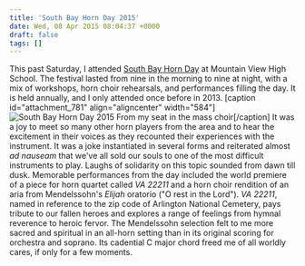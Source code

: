 ```yaml
---
title: 'South Bay Horn Day 2015'
date: Wed, 08 Apr 2015 08:04:37 +0000
draft: false
tags: []
---
```


This past Saturday, I attended [South Bay Horn Day](http://norcal.hornsociety.org/ "South Bay Horn Day") at Mountain View High School. The festival lasted from nine in the morning to nine at night, with a mix of workshops, horn choir rehearsals, and performances filling the day. It is held annually, and I only attended once before in 2013. \[caption id="attachment\_781" align="aligncenter" width="584"\]![South Bay Horn Day 2015](https://alexchaocom.files.wordpress.com/2021/07/588d7-img_20150404_123634.jpg?w=1024&h=768) From my seat in the mass choir\[/caption\] It was a joy to meet so many other horn players from the area and to hear the excitement in their voices as they recounted their experiences with the instrument. It was a joke instantiated in several forms and reiterated almost _ad nauseam_ that we've all sold our souls to one of the most difficult instruments to play. Laughs of solidarity on this topic sounded from dawn till dusk. Memorable performances from the day included the world premiere of a piece for horn quartet called _VA 22211_ and a horn choir rendition of an aria from Mendelssohn's _Elijah_ oratorio ("O rest in the Lord"). _VA 22211_, named in reference to the zip code of Arlington National Cemetery, pays tribute to our fallen heroes and explores a range of feelings from hymnal reverence to heroic fervor. The Mendelssohn selection felt to me more sacred and spiritual in an all-horn setting than in its original scoring for orchestra and soprano. Its cadential C major chord freed me of all worldly cares, if only for a few moments.
